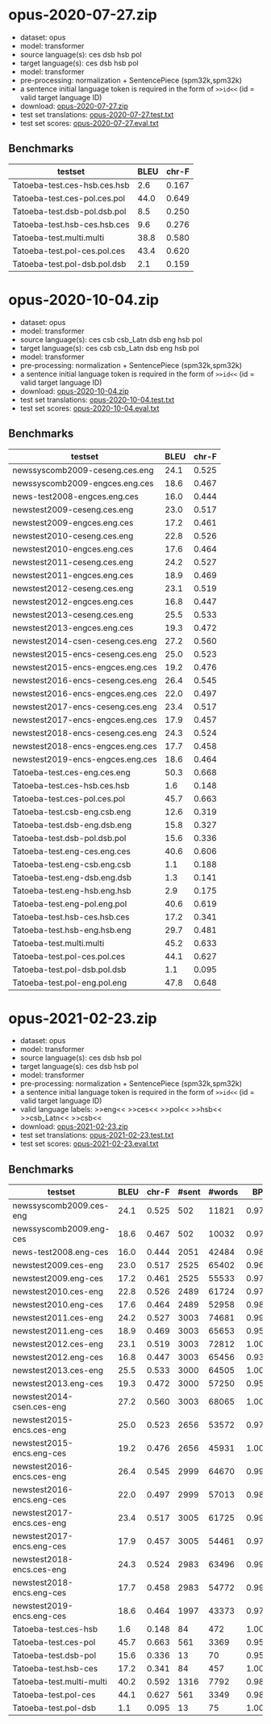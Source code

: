 # opus-2020-07-27.zip

* dataset: opus
* model: transformer
* source language(s): ces dsb hsb pol
* target language(s): ces dsb hsb pol
* model: transformer
* pre-processing: normalization + SentencePiece (spm32k,spm32k)
* a sentence initial language token is required in the form of `>>id<<` (id = valid target language ID)
* download: [opus-2020-07-27.zip](https://object.pouta.csc.fi/Tatoeba-MT-models/zlw-zlw/opus-2020-07-27.zip)
* test set translations: [opus-2020-07-27.test.txt](https://object.pouta.csc.fi/Tatoeba-MT-models/zlw-zlw/opus-2020-07-27.test.txt)
* test set scores: [opus-2020-07-27.eval.txt](https://object.pouta.csc.fi/Tatoeba-MT-models/zlw-zlw/opus-2020-07-27.eval.txt)

## Benchmarks

| testset               | BLEU  | chr-F |
|-----------------------|-------|-------|
| Tatoeba-test.ces-hsb.ces.hsb 	| 2.6 	| 0.167 |
| Tatoeba-test.ces-pol.ces.pol 	| 44.0 	| 0.649 |
| Tatoeba-test.dsb-pol.dsb.pol 	| 8.5 	| 0.250 |
| Tatoeba-test.hsb-ces.hsb.ces 	| 9.6 	| 0.276 |
| Tatoeba-test.multi.multi 	| 38.8 	| 0.580 |
| Tatoeba-test.pol-ces.pol.ces 	| 43.4 	| 0.620 |
| Tatoeba-test.pol-dsb.pol.dsb 	| 2.1 	| 0.159 |

# opus-2020-10-04.zip

* dataset: opus
* model: transformer
* source language(s): ces csb csb_Latn dsb eng hsb pol
* target language(s): ces csb csb_Latn dsb eng hsb pol
* model: transformer
* pre-processing: normalization + SentencePiece (spm32k,spm32k)
* a sentence initial language token is required in the form of `>>id<<` (id = valid target language ID)
* download: [opus-2020-10-04.zip](https://object.pouta.csc.fi/Tatoeba-MT-models/zlw-zlw/opus-2020-10-04.zip)
* test set translations: [opus-2020-10-04.test.txt](https://object.pouta.csc.fi/Tatoeba-MT-models/zlw-zlw/opus-2020-10-04.test.txt)
* test set scores: [opus-2020-10-04.eval.txt](https://object.pouta.csc.fi/Tatoeba-MT-models/zlw-zlw/opus-2020-10-04.eval.txt)

## Benchmarks

| testset               | BLEU  | chr-F |
|-----------------------|-------|-------|
| newssyscomb2009-ceseng.ces.eng 	| 24.1 	| 0.525 |
| newssyscomb2009-engces.eng.ces 	| 18.6 	| 0.467 |
| news-test2008-engces.eng.ces 	| 16.0 	| 0.444 |
| newstest2009-ceseng.ces.eng 	| 23.0 	| 0.517 |
| newstest2009-engces.eng.ces 	| 17.2 	| 0.461 |
| newstest2010-ceseng.ces.eng 	| 22.8 	| 0.526 |
| newstest2010-engces.eng.ces 	| 17.6 	| 0.464 |
| newstest2011-ceseng.ces.eng 	| 24.2 	| 0.527 |
| newstest2011-engces.eng.ces 	| 18.9 	| 0.469 |
| newstest2012-ceseng.ces.eng 	| 23.1 	| 0.519 |
| newstest2012-engces.eng.ces 	| 16.8 	| 0.447 |
| newstest2013-ceseng.ces.eng 	| 25.5 	| 0.533 |
| newstest2013-engces.eng.ces 	| 19.3 	| 0.472 |
| newstest2014-csen-ceseng.ces.eng 	| 27.2 	| 0.560 |
| newstest2015-encs-ceseng.ces.eng 	| 25.0 	| 0.523 |
| newstest2015-encs-engces.eng.ces 	| 19.2 	| 0.476 |
| newstest2016-encs-ceseng.ces.eng 	| 26.4 	| 0.545 |
| newstest2016-encs-engces.eng.ces 	| 22.0 	| 0.497 |
| newstest2017-encs-ceseng.ces.eng 	| 23.4 	| 0.517 |
| newstest2017-encs-engces.eng.ces 	| 17.9 	| 0.457 |
| newstest2018-encs-ceseng.ces.eng 	| 24.3 	| 0.524 |
| newstest2018-encs-engces.eng.ces 	| 17.7 	| 0.458 |
| newstest2019-encs-engces.eng.ces 	| 18.6 	| 0.464 |
| Tatoeba-test.ces-eng.ces.eng 	| 50.3 	| 0.668 |
| Tatoeba-test.ces-hsb.ces.hsb 	| 1.6 	| 0.148 |
| Tatoeba-test.ces-pol.ces.pol 	| 45.7 	| 0.663 |
| Tatoeba-test.csb-eng.csb.eng 	| 12.6 	| 0.319 |
| Tatoeba-test.dsb-eng.dsb.eng 	| 15.8 	| 0.327 |
| Tatoeba-test.dsb-pol.dsb.pol 	| 15.6 	| 0.336 |
| Tatoeba-test.eng-ces.eng.ces 	| 40.6 	| 0.606 |
| Tatoeba-test.eng-csb.eng.csb 	| 1.1 	| 0.188 |
| Tatoeba-test.eng-dsb.eng.dsb 	| 1.3 	| 0.141 |
| Tatoeba-test.eng-hsb.eng.hsb 	| 2.9 	| 0.175 |
| Tatoeba-test.eng-pol.eng.pol 	| 40.6 	| 0.619 |
| Tatoeba-test.hsb-ces.hsb.ces 	| 17.2 	| 0.341 |
| Tatoeba-test.hsb-eng.hsb.eng 	| 29.7 	| 0.481 |
| Tatoeba-test.multi.multi 	| 45.2 	| 0.633 |
| Tatoeba-test.pol-ces.pol.ces 	| 44.1 	| 0.627 |
| Tatoeba-test.pol-dsb.pol.dsb 	| 1.1 	| 0.095 |
| Tatoeba-test.pol-eng.pol.eng 	| 47.8 	| 0.648 |

# opus-2021-02-23.zip

* dataset: opus
* model: transformer
* source language(s): ces dsb hsb pol
* target language(s): ces dsb hsb pol
* model: transformer
* pre-processing: normalization + SentencePiece (spm32k,spm32k)
* a sentence initial language token is required in the form of `>>id<<` (id = valid target language ID)
* valid language labels: >>eng<< >>ces<< >>pol<< >>hsb<< >>csb_Latn<< >>csb<<
* download: [opus-2021-02-23.zip](https://object.pouta.csc.fi/Tatoeba-MT-models/zlw-zlw/opus-2021-02-23.zip)
* test set translations: [opus-2021-02-23.test.txt](https://object.pouta.csc.fi/Tatoeba-MT-models/zlw-zlw/opus-2021-02-23.test.txt)
* test set scores: [opus-2021-02-23.eval.txt](https://object.pouta.csc.fi/Tatoeba-MT-models/zlw-zlw/opus-2021-02-23.eval.txt)

## Benchmarks

| testset | BLEU  | chr-F | #sent | #words | BP |
|---------|-------|-------|-------|--------|----|
| newssyscomb2009.ces-eng 	| 24.1 	| 0.525 	| 502 	| 11821 	| 0.973 |
| newssyscomb2009.eng-ces 	| 18.6 	| 0.467 	| 502 	| 10032 	| 0.978 |
| news-test2008.eng-ces 	| 16.0 	| 0.444 	| 2051 	| 42484 	| 0.982 |
| newstest2009.ces-eng 	| 23.0 	| 0.517 	| 2525 	| 65402 	| 0.963 |
| newstest2009.eng-ces 	| 17.2 	| 0.461 	| 2525 	| 55533 	| 0.978 |
| newstest2010.ces-eng 	| 22.8 	| 0.526 	| 2489 	| 61724 	| 0.979 |
| newstest2010.eng-ces 	| 17.6 	| 0.464 	| 2489 	| 52958 	| 0.982 |
| newstest2011.ces-eng 	| 24.2 	| 0.527 	| 3003 	| 74681 	| 0.990 |
| newstest2011.eng-ces 	| 18.9 	| 0.469 	| 3003 	| 65653 	| 0.952 |
| newstest2012.ces-eng 	| 23.1 	| 0.519 	| 3003 	| 72812 	| 1.000 |
| newstest2012.eng-ces 	| 16.8 	| 0.447 	| 3003 	| 65456 	| 0.935 |
| newstest2013.ces-eng 	| 25.5 	| 0.533 	| 3000 	| 64505 	| 1.000 |
| newstest2013.eng-ces 	| 19.3 	| 0.472 	| 3000 	| 57250 	| 0.956 |
| newstest2014-csen.ces-eng 	| 27.2 	| 0.560 	| 3003 	| 68065 	| 1.000 |
| newstest2015-encs.ces-eng 	| 25.0 	| 0.523 	| 2656 	| 53572 	| 0.970 |
| newstest2015-encs.eng-ces 	| 19.2 	| 0.476 	| 2656 	| 45931 	| 1.000 |
| newstest2016-encs.ces-eng 	| 26.4 	| 0.545 	| 2999 	| 64670 	| 0.995 |
| newstest2016-encs.eng-ces 	| 22.0 	| 0.497 	| 2999 	| 57013 	| 0.987 |
| newstest2017-encs.ces-eng 	| 23.4 	| 0.517 	| 3005 	| 61725 	| 0.993 |
| newstest2017-encs.eng-ces 	| 17.9 	| 0.457 	| 3005 	| 54461 	| 0.971 |
| newstest2018-encs.ces-eng 	| 24.3 	| 0.524 	| 2983 	| 63496 	| 0.993 |
| newstest2018-encs.eng-ces 	| 17.7 	| 0.458 	| 2983 	| 54772 	| 0.996 |
| newstest2019-encs.eng-ces 	| 18.6 	| 0.464 	| 1997 	| 43373 	| 0.975 |
| Tatoeba-test.ces-hsb 	| 1.6 	| 0.148 	| 84 	| 472 	| 1.000 |
| Tatoeba-test.ces-pol 	| 45.7 	| 0.663 	| 561 	| 3369 	| 0.959 |
| Tatoeba-test.dsb-pol 	| 15.6 	| 0.336 	| 13 	| 70 	| 0.956 |
| Tatoeba-test.hsb-ces 	| 17.2 	| 0.341 	| 84 	| 457 	| 1.000 |
| Tatoeba-test.multi-multi 	| 40.2 	| 0.592 	| 1316 	| 7792 	| 0.985 |
| Tatoeba-test.pol-ces 	| 44.1 	| 0.627 	| 561 	| 3349 	| 0.987 |
| Tatoeba-test.pol-dsb 	| 1.1 	| 0.095 	| 13 	| 75 	| 1.000 |

